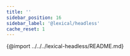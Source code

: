 ```yaml
---
title: ''
sidebar_position: 16
sidebar_label: '@lexical/headless'
cache_reset: 1
---
```


{@import ../../../lexical-headless/README.md}
